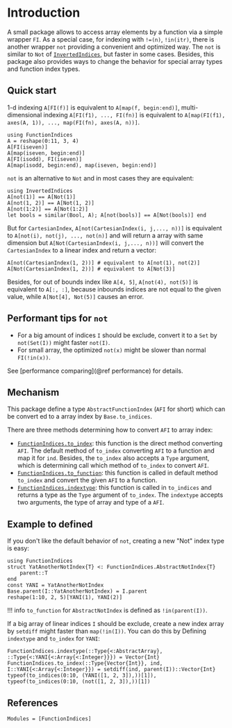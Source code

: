 # Introduction

A small package allows to access array elements by a function via a simple wrapper `FI`.
As a special case, for indexing with `!=(n)`, `!in(itr)`, there is another wrapper `not` providing a convenient and optimized way.
The `not` is similar to `Not` of [`InvertedIndices`](https://github.com/JuliaData/InvertedIndices.jl), but faster in some cases.
Besides, this package also provides ways to change the behavior for special array types and function index types.

## Quick start

1-d indexing `A[FI(f)]` is equivalent to `A[map(f, begin:end)]`, multi-dimensional indexing `A[FI(f1), ..., FI(fn)]` is equivalent to `A[map(FI(f1), axes(A, 1)), ..., map(FI(fn), axes(A, n))]`.

```@repl quick-start
using FunctionIndices
A = reshape(0:11, 3, 4)
A[FI(iseven)]
A[map(iseven, begin:end)]
A[FI(isodd), FI(iseven)]
A[map(isodd, begin:end), map(iseven, begin:end)]
```

`not` is an alternative to `Not` and in most cases they are equivalent:

```@repl quick-start
using InvertedIndices
A[not(1)] == A[Not(1)]
A[not(1, 2)] == A[Not(1, 2)]
A[not(1:2)] == A[Not(1:2)]
let bools = similar(Bool, A); A[not(bools)] == A[Not(bools)] end
```

But for `CartesianIndex`, `A[not(CartesianIndex(i, j,..., n))]` is equivalent to `A[not(i), not(j), ..., not(n)]` and will return a array with same dimension but `A[Not(CartesianIndex(i, j,..., n))]` will convert the `CartesianIndex` to a linear index and return a vector:

```@repl quick-start
A[not(CartesianIndex(1, 2))] # equivalent to A[not(1), not(2)]
A[Not(CartesianIndex(1, 2))] # equivalent to A[Not(3)]
```

Besides, for out of bounds index like `A[4, 5]`, `A[not(4), not(5)]` is equivalent to `A[:, :]`, because inbounds indices are not equal to the given value, while `A[Not[4], Not(5)]` causes an error.

## Performant tips for `not`

* For a big amount of indices `I` should be exclude, convert it to a `Set` by `not(Set(I))` might faster `not(I)`.
* For small array, the optimized `not(x)` might be slower than normal `FI(!in(x))`.

See [performance comparing](@ref performance) for details.

## Mechanism

This package define a type `AbstractFunctionIndex` (`AFI` for short) which can be convert ed to a array index by `Base.to_indices`.

There are three methods determining how to convert `AFI` to array index:

* [`FunctionIndices.to_index`](@ref): this function is the direct method converting `AFI`. The default method of `to_index` converting `AFI` to a function and map it for `ind`. Besides, the `to_index` also accepts a `Type` argument, which is determining call which method of `to_index` to convert `AFI`.
* [`FunctionIndices.to_function`](@ref): this function is called in default method `to_index` and convert the given `AFI` to a function.
* [`FunctionIndices.indextype`](@ref): this function is called in `to_indices` and returns a type as the `Type` argument of `to_index`. The `indextype` accepts two arguments, the type of array and type of a `AFI`.

## Example to defined

If you don't like the default behavior of `not`, creating a new "Not" index type is easy:

```@example new-not
using FunctionIndices
struct YatAnotherNotIndex{T} <: FunctionIndices.AbstractNotIndex{T}
    parent::T
end
const YANI = YatAnotherNotIndex
Base.parent(I::YatAnotherNotIndex) = I.parent
reshape(1:10, 2, 5)[YANI(1), YANI(2)]
```

!!! info
    `to_function` for `AbstractNotIndex` is defined as `!in(parent(I))`.

If a big array of linear indices `I` should be exclude, create a new index array by `setdiff` might faster than `map(!in(I))`.
You can do this by Defining `indextype` and `to_index` for `YANI`:
```@example new-not
FunctionIndices.indextype(::Type{<:AbstractArray}, ::Type{<:YANI{<:Array{<:Integer}}}) = Vector{Int}
FunctionIndices.to_index(::Type{Vector{Int}}, ind, I::YANI{<:Array{<:Integer}}) = setdiff(ind, parent(I))::Vector{Int}
typeof(to_indices(0:10, (YANI([1, 2, 3]),))[1]), typeof(to_indices(0:10, (not([1, 2, 3]),))[1])
```

## References

```@autodocs
Modules = [FunctionIndices]
```
